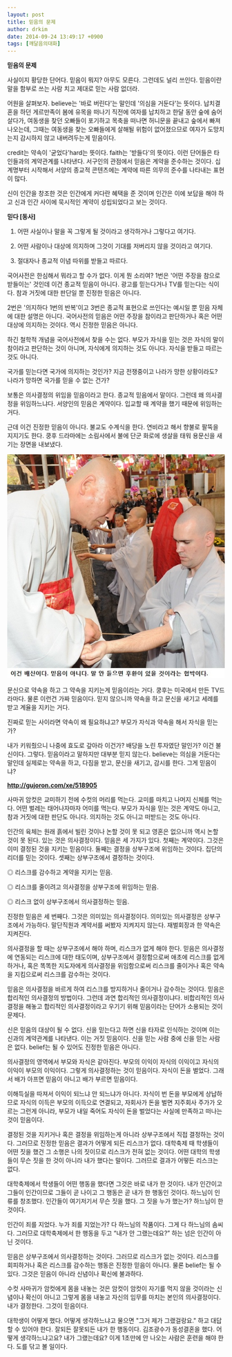 ```yaml
---
layout: post
title: 믿음의 문제
author: drkim
date: 2014-09-24 13:49:17 +0900
tags: [깨달음의대화]
---
```

**믿음의 문제**

  


사실이지 황당한 단어다. 믿음이 뭐지? 아무도 모른다. 그런데도 널리 쓰인다. 믿음이란 말을 함부로 쓰는 사람 치고 제대로 믿는 사람 없더라. 

  


어원을 살펴보자. believe는 '바로 버린다'는 말인데 '의심을 거둔다'는 뜻이다. 납치결혼을 하던 게르만족이 봄에 유목을 떠나기 직전에 여자를 납치하고 한달 동안 숲에 숨어 살다가, 여동생을 찾던 오빠들이 포기하고 목축을 떠나면 허니문을 끝내고 숲에서 빠져나오는데, 그때는 여동생을 찾는 오빠들에게 살해될 위험이 없어졌으므로 여자가 도망치는지 감시하지 않고 내버려두는게 믿음이다. 

  


credit는 약속이 '굳었다'hard는 뜻이다. faith는 '받들다'의 뜻이다. 이런 단어들은 타인들과의 계약관계를 나타낸다. 서구인의 관점에서 믿음은 계약을 준수하는 것이다. 십계명부터 시작해서 서양의 종교적 콘텐츠에는 계약에 따른 의무의 준수를 나타내는 표현이 많다. 

  


신이 인간을 창조한 것은 인간에게 커다란 혜택을 준 것이며 인간은 이에 보답을 해야 하고 신과 인간 사이에 묵시적인 계약이 성립되었다고 보는 것이다. 

  


**믿다 [동사]**

1. 어떤 사실이나 말을 꼭 그렇게 될 것이라고 생각하거나 그렇다고 여기다. 
      
2. 어떤 사람이나 대상에 의지하며 그것이 기대를 저버리지 않을 것이라고 여기다. 
      
3. 절대자나 종교적 이념 따위를 받들고 따르다. 

  


국어사전은 한심해서 뭐라고 할 수가 없다. 이게 뭔 소리여? 1번은 '어떤 주장을 참으로 받들이는' 것인데 이건 종교적 믿음이 아니다. 광고를 믿는다거나 TV를 믿는다는 식이다. 참과 거짓에 대한 판단일 뿐 진정한 믿음은 아니다. 

  


2번은 '의지하다 1번의 반복'이고 3번은 종교적 표현으로 쓰인다는 예시일 뿐 믿음 자체에 대한 설명은 아니다. 국어사전의 믿음은 어떤 주장을 참이라고 판단하거나 혹은 어떤 대상에 의지하는 것이다. 역시 진정한 믿음은 아니다. 

  


하긴 철학적 개념을 국어사전에서 찾을 수는 없다. 부모가 자식을 믿는 것은 자식의 말이 참이라고 판단하는 것이 아니며, 자식에게 의지하는 것도 아니다. 자식을 받들고 따르는 것도 아니다. 

  


국가를 믿는다면 국가에 의지하는 것인가? 지금 전쟁중이고 나라가 망한 상황이라도? 나라가 망하면 국가를 믿을 수 없는 건가? 

  


보통은 의사결정의 위임을 믿음이라고 한다. 종교적 믿음에서 말이다. 그런데 왜 의사결정을 위임하느냐다. 서양인의 믿음은 계약이다. 입교할 때 계약을 했기 때문에 위임하는 거다. 

  


근데 이건 진정한 믿음이 아니다. 불교도 수계식을 한다. 연비라고 해서 향불로 팔뚝을 지지기도 한다. 쿵후 드라마에는 소림사에서 불에 단군 화로에 생살을 태워 용문신을 새기는 장면을 내보냈다. 

  




![](/files/attach/images/198/581/519/dw111.jpg)   


  


문신으로 약속을 하고 그 약속을 지키는게 믿음이라는 거다. 쿵후는 미국에서 만든 TV드라마다. 물론 이런건 가짜 믿음이다. 믿지 않으니까 약속을 하고 문신을 새기고 세례를 받고 계율을 지키는 거다. 

  


진짜로 믿는 사이라면 약속이 왜 필요하냐고? 부모가 자식과 약속을 해서 자식을 믿는가? 

  


내가 키워줬으니 나중에 효도로 갚아라 이건가? 배당을 노린 투자였단 말인가? 이건 불신이다. 그렇다. 믿음이라고 말하지만 대부분 믿지 않는다. believe는 의심을 거둔다는 말인데 실제로는 약속을 하고, 다짐을 받고, 문신을 새기고, 감시를 한다. 그게 믿음이냐? 

  


**http://gujoron.com/xe/518905**

  


사마귀 암컷은 교미하기 전에 수컷의 머리를 먹는다. 교미를 마치고 나머지 신체를 먹는다. 어떤 벌레는 태어나자마자 어미를 먹는다. 부모가 자식을 믿는 것은 계약도 아니고, 참과 거짓에 대한 판단도 아니다. 의지하는 것도 아니고 떠받드는 것도 아니다. 

  


인간의 육체는 원래 흙에서 빌린 것이나 논할 것이 못 되고 영혼은 없으니까 역시 논할 것이 못 된다. 있는 것은 의사결정이다. 믿음은 세 가지가 있다. 첫째는 계약이다. 그것은 이미 결정된 것을 지키는 믿음이다. 둘째는 결정을 상부구조에 위임하는 것이다. 집단의 리더를 믿는 것이다. 셋째는 상부구조에서 결정하는 것이다. 

  


◎ 리스크를 감수하고 계약을 지키는 믿음.  
      
◎ 리스크를 줄이려고 의사결정을 상부구조에 위임하는 믿음. 
      
◎ 리스크 없이 상부구조에서 의사결정하는 믿음. 

  


진정한 믿음은 세 번째다. 그것은 의미있는 의사결정이다. 의미있는 의사결정은 상부구조에서 가능하다. 말단직원과 계약서를 써봤자 지켜지지 않는다. 재벌회장과 한 약속은 지켜진다. 

  


의사결정을 할 때는 상부구조에서 해야 하며, 리스크가 없게 해야 한다. 믿음은 의사결정에 연동되는 리스크에 대한 태도이며, 상부구조에서 결정함으로써 애초에 리스크를 없게 하거나, 혹은 똑똑한 지도자에게 의사결정을 위임함으로써 리스크를 줄이거나 혹은 약속을 지킴으로써 리스크를 감수하는 것이다. 

  


믿음은 의사결정을 바르게 하여 리스크를 방지하거나 줄이거나 감수하는 것이다. 믿음은 합리적인 의사결정의 방법이다. 그런데 과연 합리적인 의사결정이냐다. 비합리적인 의사결정을 해놓고 합리적인 의사결정이라고 우기기 위해 믿음이라는 단어가 소용되는 것이 문제다. 

  


신은 믿음의 대상이 될 수 없다. 신을 믿는다고 하면 신을 타자로 인식하는 것이며 이는 신과의 계약관계를 나타낸다. 이는 거짓 믿음이다. 신을 믿는 사람 중에 신을 믿는 사람은 없다. belief는 될 수 있어도 진정한 믿음은 아니다. 

  


의사결정의 영역에서 부모와 자식은 같아진다. 부모의 이익이 자식의 이익이고 자식의 이익이 부모의 이익이다. 그렇게 의사결정하는 것이 믿음이다. 자식이 돈을 벌었다. 그래서 배가 아프면 믿음이 아니고 배가 부르면 믿음이다. 

  


이해득실을 따져서 이익이 되느냐 안 되느냐가 아니다. 자식이 번 돈을 부모에게 상납하므로 자식의 이득은 부모의 이득으로 연결되고, 자회사가 돈을 벌면 지주회사 주가가 오르는 그런게 아니라, 부모가 내일 죽어도 자식이 돈을 벌었다는 사실에 만족하고 떠나는 것이 믿음이다. 

  


결정된 것을 지키거나 혹은 결정을 위임하는게 아니라 상부구조에서 직접 결정하는 것이다. 그러므로 진정한 믿음은 결과가 어떻게 되든 리스크가 없다. 대학축제 때 학생들이 어떤 짓을 했건 그 소행은 나의 짓이므로 리스크가 전혀 없는 것이다. 어떤 대학의 학생들이 무슨 짓을 한 것이 아니라 내가 했다는 말이다. 그러므로 결과가 어떻든 리스크는 없다. 

  


대학축제에서 학생들이 어떤 행동을 했다면 그것은 바로 내가 한 것이다. 내가 인간이고 그들이 인간이므로 그들이 곧 나이고 그 행동은 곧 내가 한 행동인 것이다. 하느님이 인류를 창조했다. 인간들이 여기저기서 무슨 짓을 했다. 그 짓을 누가 했는가? 하느님이 한 것이다. 

  


인간이 죄를 지었다. 누가 죄를 지었는가? 다 하느님의 작품이다. 그게 다 하느님의 솜씨다. 그러므로 대학축제에서 한 행동을 두고 “내가 안 그랬는데요?” 하는 넘은 인간이 아닌 것이다. 

  


믿음은 상부구조에서 의사결정하는 것이다. 그러므로 리스크가 없는 것이다. 리스크를 회피하거나 혹은 리스크를 감수하는 행동은 진정한 믿음이 아니다. 물론 belief는 될 수 있다. 그것은 믿음이 아니라 신념이나 확신에 불과하다. 

  


수컷 사마귀가 암컷에게 몸을 내놓는 것은 암컷이 암컷이 자기를 먹지 않을 것이라는 신념이나 확신이 아니고 그렇게 몸을 내놓고 자신의 임무를 마치는 본인의 의사결정이다. 내가 결정한다. 그것이 믿음이다.



대학생이 어떻게 했다. 어떻게 생각하느냐고 물으면 "그거 제가 그랬걸랑요." 하고 대답할 수 있어야 한다. 잘되든 잘못되든 내가 한 행동이다. 김조광수가 동성결혼을 했다. 어떻게 생각하느냐고요? 내가 그랬는데요? 이게 1초만에 안 나오는 사람은 훈련을 해야 한다. 도를 닦고 볼 일이다.